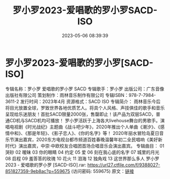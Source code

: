 ﻿---
title: 罗小罗2023-爱唱歌的罗小罗SACD-ISO
date: 2023-05-06 08:39:39
categories: 新碟专辑、稀有等精品
tags: 华语中文
---
# 罗小罗2023-爱唱歌的罗小罗[SACD-ISO]

专辑名称：罗小罗 爱唱歌的罗小罗 SACD
专辑歌手：罗小罗
出版公司：广东音像出版社有限公司
策划制作：雨林音乐制作有限公司
专辑ISBN：978-7-7984-3611-2
发行时间：2023年4月
资源格式：SACD ISO
专辑简介：
雨林音乐今后将目光放置全球，罗致世界各地优质艺人。将具个人风格、声技俱佳的歌手和音乐呈现给乐迷朋友！首批SACD限量2000张，售罄即止！该产品为双层SACD，普通CD机与SACD机均可播放！
罗小罗活跃于上海各大livehouse舞台的男歌手。演唱电视剧《时光战纪》主题曲《战斗吧少年》，2020年推出个人单曲《潮汐》、《感情中和》、《那是年轻》、《影子恋人》、《你的名字》等！
2020年丽水冒险岛夏日音乐节演出嘉宾，2020东方电视台都市频道百姓春晚温馨年初二全民唱响《美好新时代》演出嘉宾，中崇·中欧校友合唱团首场合唱音乐会演出嘉宾。
专辑曲目：
01 哭砂
02 暧昧
03 你的眼睛
04 约定
05 爱
06 刻在我心底的名字
07 城里的月光
08 启程
09 羞答答的玫瑰
10 花火
11 泪海
12 独角戏
13 这世界那么多人
罗小罗2023 - 爱唱歌的罗小罗 [SACD-ISO].rar: https://url27.ctfile.com/f/9388027-851827359-9eb8ac?p=559675
(访问密码: 559675)
原文：[链接](https://blog.sina.com.cn/s/blog_1647c7e76010311rd.html)